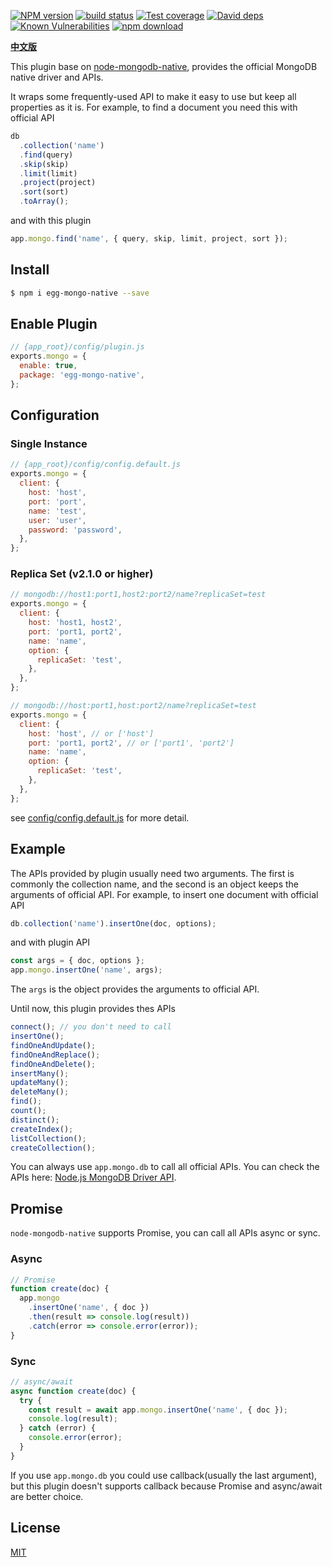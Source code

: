 [![NPM version][npm-image]][npm-url] [![build status][travis-image]][travis-url]
[![Test coverage][codecov-image]][codecov-url]
[![David deps][david-image]][david-url]
[![Known Vulnerabilities][snyk-image]][snyk-url]
[![npm download][download-image]][download-url]

[npm-image]: https://img.shields.io/npm/v/egg-mongo-native.svg?style=flat-square
[npm-url]: https://npmjs.org/package/egg-mongo-native
[travis-image]: https://img.shields.io/travis/brickyang/egg-mongo-native.svg?branch=master&style=flat-square
[travis-url]: https://travis-ci.org/brickyang/egg-mongo-native
[codecov-image]: https://img.shields.io/codecov/c/github/brickyang/egg-mongo-native.svg?style=flat-square
[codecov-url]: https://codecov.io/github/brickyang/egg-mongo-native?branch=master
[david-image]: https://img.shields.io/david/brickyang/egg-mongo-native.svg?branch=master&style=flat-square
[david-url]: https://david-dm.org/brickyang/egg-mongo-native?branch=master
[snyk-image]: https://snyk.io/test/npm/egg-mongo-native/badge.svg?style=flat-square
[snyk-url]: https://snyk.io/test/npm/egg-mongo-native
[download-image]: https://img.shields.io/npm/dm/egg-mongo-native.svg?style=flat-square
[download-url]: https://npmjs.org/package/egg-mongo-native

[**中文版**](https://github.com/brickyang/egg-mongo/blob/master/README.zh_CN.md)

This plugin base on
[node-mongodb-native](https://github.com/mongodb/node-mongodb-native), provides
the official MongoDB native driver and APIs.

It wraps some frequently-used API to make it easy to use but keep all properties
as it is. For example, to find a document you need this with official API

```js
db
  .collection('name')
  .find(query)
  .skip(skip)
  .limit(limit)
  .project(project)
  .sort(sort)
  .toArray();
```

and with this plugin

```js
app.mongo.find('name', { query, skip, limit, project, sort });
```

## Install

```bash
$ npm i egg-mongo-native --save
```

## Enable Plugin

```js
// {app_root}/config/plugin.js
exports.mongo = {
  enable: true,
  package: 'egg-mongo-native',
};
```

## Configuration

### Single Instance

```js
// {app_root}/config/config.default.js
exports.mongo = {
  client: {
    host: 'host',
    port: 'port',
    name: 'test',
    user: 'user',
    password: 'password',
  },
};
```

### Replica Set (v2.1.0 or higher)

```js
// mongodb://host1:port1,host2:port2/name?replicaSet=test
exports.mongo = {
  client: {
    host: 'host1, host2',
    port: 'port1, port2',
    name: 'name',
    option: {
      replicaSet: 'test',
    },
  },
};

// mongodb://host:port1,host:port2/name?replicaSet=test
exports.mongo = {
  client: {
    host: 'host', // or ['host']
    port: 'port1, port2', // or ['port1', 'port2']
    name: 'name',
    option: {
      replicaSet: 'test',
    },
  },
};
```

see [config/config.default.js](config/config.default.js) for more detail.

## Example

The APIs provided by plugin usually need two arguments. The first is commonly
the collection name, and the second is an object keeps the arguments of official
API. For example, to insert one document with official API

```js
db.collection('name').insertOne(doc, options);
```

and with plugin API

```js
const args = { doc, options };
app.mongo.insertOne('name', args);
```

The `args` is the object provides the arguments to official API.

Until now, this plugin provides thes APIs

```js
connect(); // you don't need to call
insertOne();
findOneAndUpdate();
findOneAndReplace();
findOneAndDelete();
insertMany();
updateMany();
deleteMany();
find();
count();
distinct();
createIndex();
listCollection();
createCollection();
```

You can always use `app.mongo.db` to call all official APIs. You can check the
APIs here:
[Node.js MongoDB Driver API](http://mongodb.github.io/node-mongodb-native/2.2/api/).

## Promise

`node-mongodb-native` supports Promise, you can call all APIs async or sync.

### Async

```js
// Promise
function create(doc) {
  app.mongo
    .insertOne('name', { doc })
    .then(result => console.log(result))
    .catch(error => console.error(error));
}
```

### Sync

```js
// async/await
async function create(doc) {
  try {
    const result = await app.mongo.insertOne('name', { doc });
    console.log(result);
  } catch (error) {
    console.error(error);
  }
}
```

If you use `app.mongo.db` you could use callback(usually the last argument), but
this plugin doesn't supports callback because Promise and async/await are better
choice.

## License

[MIT](LICENSE)
